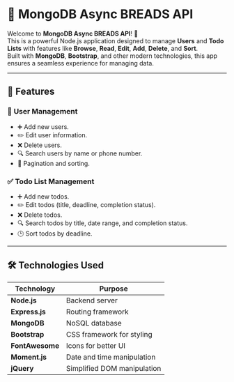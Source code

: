 # 📝 MongoDB Async BREADS API

Welcome to **MongoDB Async BREADS API**! 🚀  
This is a powerful Node.js application designed to manage **Users** and **Todo Lists** with features like **Browse**, **Read**, **Edit**, **Add**, **Delete**, and **Sort**.  
Built with **MongoDB**, **Bootstrap**, and other modern technologies, this app ensures a seamless experience for managing data.

---

## 🌟 Features

### 👤 **User Management**

- ➕ Add new users.
- ✏️ Edit user information.
- ❌ Delete users.
- 🔍 Search users by name or phone number.
- 📄 Pagination and sorting.

### ✅ **Todo List Management**

- ➕ Add new todos.
- ✏️ Edit todos (title, deadline, completion status).
- ❌ Delete todos.
- 🔍 Search todos by title, date range, and completion status.
- 🕒 Sort todos by deadline.

---

## 🛠️ Technologies Used

| Technology      | Purpose                     |
| --------------- | --------------------------- |
| **Node.js**     | Backend server              |
| **Express.js**  | Routing framework           |
| **MongoDB**     | NoSQL database              |
| **Bootstrap**   | CSS framework for styling   |
| **FontAwesome** | Icons for better UI         |
| **Moment.js**   | Date and time manipulation  |
| **jQuery**      | Simplified DOM manipulation |
